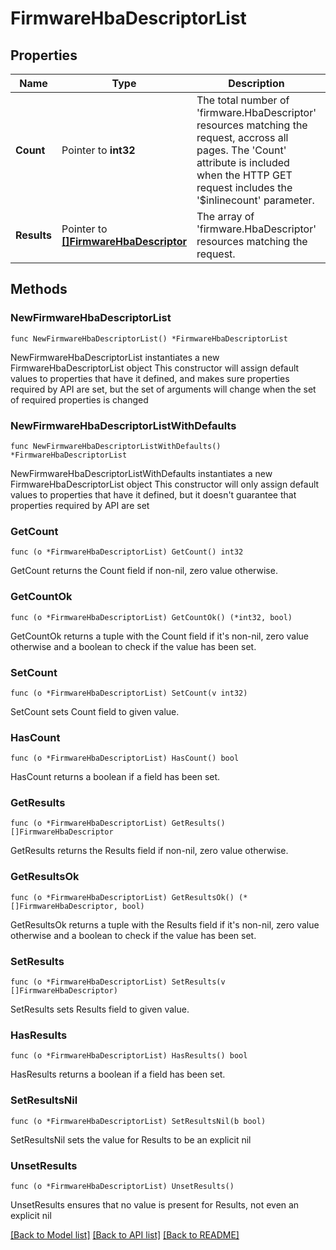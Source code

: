 # FirmwareHbaDescriptorList

## Properties

Name | Type | Description | Notes
------------ | ------------- | ------------- | -------------
**Count** | Pointer to **int32** | The total number of &#39;firmware.HbaDescriptor&#39; resources matching the request, accross all pages. The &#39;Count&#39; attribute is included when the HTTP GET request includes the &#39;$inlinecount&#39; parameter. | [optional] 
**Results** | Pointer to [**[]FirmwareHbaDescriptor**](firmware.HbaDescriptor.md) | The array of &#39;firmware.HbaDescriptor&#39; resources matching the request. | [optional] 

## Methods

### NewFirmwareHbaDescriptorList

`func NewFirmwareHbaDescriptorList() *FirmwareHbaDescriptorList`

NewFirmwareHbaDescriptorList instantiates a new FirmwareHbaDescriptorList object
This constructor will assign default values to properties that have it defined,
and makes sure properties required by API are set, but the set of arguments
will change when the set of required properties is changed

### NewFirmwareHbaDescriptorListWithDefaults

`func NewFirmwareHbaDescriptorListWithDefaults() *FirmwareHbaDescriptorList`

NewFirmwareHbaDescriptorListWithDefaults instantiates a new FirmwareHbaDescriptorList object
This constructor will only assign default values to properties that have it defined,
but it doesn't guarantee that properties required by API are set

### GetCount

`func (o *FirmwareHbaDescriptorList) GetCount() int32`

GetCount returns the Count field if non-nil, zero value otherwise.

### GetCountOk

`func (o *FirmwareHbaDescriptorList) GetCountOk() (*int32, bool)`

GetCountOk returns a tuple with the Count field if it's non-nil, zero value otherwise
and a boolean to check if the value has been set.

### SetCount

`func (o *FirmwareHbaDescriptorList) SetCount(v int32)`

SetCount sets Count field to given value.

### HasCount

`func (o *FirmwareHbaDescriptorList) HasCount() bool`

HasCount returns a boolean if a field has been set.

### GetResults

`func (o *FirmwareHbaDescriptorList) GetResults() []FirmwareHbaDescriptor`

GetResults returns the Results field if non-nil, zero value otherwise.

### GetResultsOk

`func (o *FirmwareHbaDescriptorList) GetResultsOk() (*[]FirmwareHbaDescriptor, bool)`

GetResultsOk returns a tuple with the Results field if it's non-nil, zero value otherwise
and a boolean to check if the value has been set.

### SetResults

`func (o *FirmwareHbaDescriptorList) SetResults(v []FirmwareHbaDescriptor)`

SetResults sets Results field to given value.

### HasResults

`func (o *FirmwareHbaDescriptorList) HasResults() bool`

HasResults returns a boolean if a field has been set.

### SetResultsNil

`func (o *FirmwareHbaDescriptorList) SetResultsNil(b bool)`

 SetResultsNil sets the value for Results to be an explicit nil

### UnsetResults
`func (o *FirmwareHbaDescriptorList) UnsetResults()`

UnsetResults ensures that no value is present for Results, not even an explicit nil

[[Back to Model list]](../README.md#documentation-for-models) [[Back to API list]](../README.md#documentation-for-api-endpoints) [[Back to README]](../README.md)


